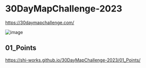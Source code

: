 # 30DayMapChallenge-2023

https://30daymapchallenge.com/

![image](https://github.com/shi-works/30DayMapChallenge-2023/assets/71203808/6caf66b0-d210-4c9f-831a-40bfba235ade)

## 01_Points
 https://shi-works.github.io/30DayMapChallenge-2023/01_Points/
